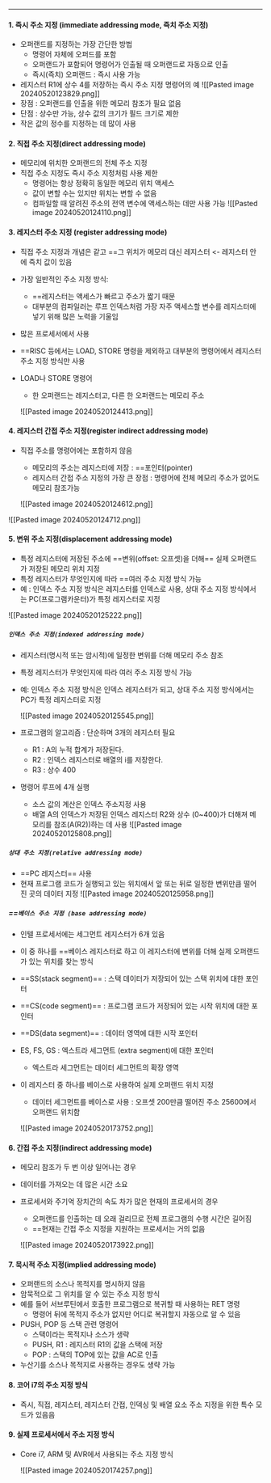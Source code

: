 
---
#### 1. 즉시 주소 지정 (immediate addressing mode, 즉치 주소 지정)
- 오퍼랜드를 지정하는 가장 간단한 방법
	- 명령어 자체에 오퍼드를 포함
	- 오퍼랜드가 포함되어 명령어가 인출될 때 오퍼랜드로 자동으로 인출
	- 즉시(즉치) 오퍼랜드 : 즉시 사용 가능
- 레지스터 R1에 상수 4를 저장하는 즉시 주소 지정 명령어의 예
	![[Pasted image 20240520123829.png]]
- 장점 : 오퍼랜드를 인출을 위한 메모리 참조가 필요 없음
- 단점 : 상수만 가능, 상수 값의 크기가 필드 크기로 제한
- 작은 값의 정수를 지정하는 데 많이 사용

#### 2. 직접 주소 지정(direct addressing mode)
- 메모리에 위치한 오퍼랜드의 전체 주소 지정
- 직접 주소 지정도 즉시 주소 지정처럼 사용 제한
	- 명령어는 항상 정확히 동일한 메모리 위치 액세스
	- 값이 변할 수는 있지만 위치는 변할 수 없음
	- 컴파일할 때 알려진 주소의 전역 변수에 액세스하는 데만 사용 가능
	![[Pasted image 20240520124110.png]]

#### 3. 레지스터 주소 지정 (register addressing mode)
- 직접 주소 지정과 개념은 같고 ==그 위치가 메모리 대신 레지스터 <- 레지스터 안에 즉치 값이 있음
- 가장 일반적인 주소 지정 방식:
	- ==레지스터는 액세스가 빠르고 주소가 짧기 때문
	- 대부분의 컴파일러는 루프 인덱스처럼 가장 자주 액세스할 변수를 레지스터에 넣기 위해 많은 노력을 기울임
- 많은 프로세서에서 사용
- ==RISC 등에서는 LOAD, STORE 명령을 제외하고 대부분의 명령어에서 레지스터 주소 지정 방식만 사용
- LOAD나 STORE 명령어
	- 한 오퍼랜드는 레지스터고, 다른 한 오퍼랜드는 메모리 주소
	
	![[Pasted image 20240520124413.png]]

#### 4. 레지스터 간접 주소 지정(register indirect addressing mode)
- 직접 주소를 명령어에는 포함하지 않음
	- 메모리의 주소는 레지스터에 저장 : ==포인터(pointer)
	- 레지스터 간접 주소 지정의 가장 큰 장점 : 명령어에 전체 메모리 주소가 없어도 메모리 참조가능
	
	![[Pasted image 20240520124612.png]]

![[Pasted image 20240520124712.png]]


#### 5. 변위 주소 지정(displacement addressing mode)
- 특정 레지스터에 저장된 주소에 ==변위(offset: 오프셋)을 더해== 실제 오퍼랜드가 저장된 메모리 위치 지정
- 특정 레지스터가 무엇인지에 따라 ==여러 주소 지정 방식 가능
- 예 : 인덱스 주소 지정 방식은 레지스터를 인덱스로 사용, 상대 주소 지정 방식에서는 PC(프로그램카운터)가 특정 레지스터로 지정

![[Pasted image 20240520125222.png]]
##### `인덱스 주소 지정(indexed addressing mode)`
- 레지스터(명시적 또는 암시적)에 일정한 변위를 더해 메모리 주소 참조
- 특정 레지스터가 무엇인지에 따라 여러 주소 지정 방식 가능
- 예: 인덱스 주소 지정 방식은 인덱스 레지스터가 되고, 상대 주소 지정 방식에서는 PC가 특정 레지스터로 지정

	![[Pasted image 20240520125545.png]]
- 프로그램의 알고리즘 : 단순하며 3개의 레지스터 필요
	- R1 : A의 누적 합계가 저장된다.
	- R2 : 인덱스 레지스터로 배열의 i를 저장한다.
	- R3 : 상수 400
- 명령어 루프에 4개 실행
	- 소스 값의 계산은 인덱스 주소지정 사용
	- 배열 A의 인덱스가 저장된 인덱스 레지스터 R2와 상수 (0~400)가 더해져 메모리를 참조(A(R2))하는 데 사용
	![[Pasted image 20240520125808.png]]

##### `상대 주소 지정(relative addressing mode)`
- ==PC 레지스터== 사용
- 현재 프로그램 코드가 실행되고 있는 위치에서 앞 또는 뒤로 일정한 변위만큼 떨어진 곳의 데이터 지정
	![[Pasted image 20240520125958.png]]

##### ==`베이스 주소 지정 (base addressing mode)`
- 인텔 프로세서에는 세그먼트 레지스터가 6개 있음
- 이 중 하나를 ==베이스 레지스터로 하고 이 레지스터에 변위를 더해 실제 오퍼랜드가 있는 위치를 찾는 방식
- ==SS(stack segment)== : 스택 데이터가 저장되어 있는 스택 위치에 대한 포인터
- ==CS(code segment)== : 프로그램 코드가 저장되어 있는 시작 위치에 대한 포인터
- ==DS(data segment)== : 데이터 영역에 대한 시작 포인터
- ES, FS, GS : 엑스트라 세그먼트 (extra segment)에 대한 포인터
	- 엑스트라 세그먼트는 데이터 세그먼트의 확장 영역
- 이 레지스터 중 하나를 베이스로 사용하여 실제 오퍼랜드 위치 지정
	- 데이터 세그먼트를 베이스로 사용 : 오프셋 200만큼 떨어진 주소 25600에서 오퍼랜드 위치함
	
	![[Pasted image 20240520173752.png]]

#### 6. 간접 주소 지정(indirect addressing mode)
- 메모리 참조가 두 번 이상 일어나는 경우
- 데이터를 가져오는 데 많은 시간 소요
- 프로세서와 주기억 장치간의 속도 차가 많은 현재의 프로세서의 경우
	- 오퍼랜드를 인출하는 데 오래 걸리므로 전체 프로그램의 수행 시간은 길어짐
	- ==현재는 간접 주소 지정을 지원하는 프로세서는 거의 없음
	
	![[Pasted image 20240520173922.png]]

#### 7. 묵시적 주소 지정(implied addressing mode)
- 오퍼랜드의 소스나 목적지를 명시하지 않음
- 암묵적으로 그 위치를 알 수 있는 주소 지정 방식
- 예를 들어 서브루틴에서 호출한 프로그램으로 복귀할 때 사용하는 RET 명령
	- 명령어 뒤에 목적지 주소가 없지만 어디로 복귀할지 자동으로 알 수 있음
- PUSH, POP 등 스택 관련 명령어
	- 스택이라는 목적지나 소스가 생략
	- PUSH, R1 : 레지스터 R1의 값을 스택에 저장
	- POP : 스택의 TOP에 있는 값을 AC로 인출
- 누산기를 소스나 목적지로 사용하는 경우도 생략 가능

#### 8. 코어 i7의 주소 지정 방식
- 즉시, 직접, 레지스터, 레지스터 간접, 인덱싱 및 배열 요소 주소 지정을 위한 특수 모드가 있음음

#### 9. 실제 프로세서에서 주소 지정 방식
- Core i7, ARM 및 AVR에서 사용되는 주소 지정 방식
	
	![[Pasted image 20240520174257.png]]


